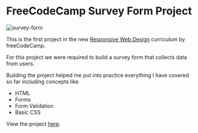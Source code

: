 # FreeCodeCamp Survey Form Project

![survey-form](https://github.com/user-attachments/assets/931c19f9-2c70-4636-9ee6-7409c87e1c44)

This is the first project in the new
[Responsive Web Design](https://www.freecodecamp.org/learn/2022/responsive-web-design/) curriculum by freeCodeCamp.

For this project we were required to build a survey form that collects data from users.

Building the project helped me put into practice everything I have covered so far including concepts like

- HTML
- Forms
- Form Validation
- Basic CSS

View the project [here](https://annahcodes.github.io/freeCodeCamp-survey-form/).



